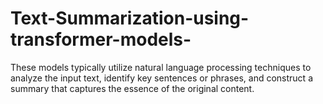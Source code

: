 # Text-Summarization-using-transformer-models-
These models typically utilize natural language processing techniques to analyze the input text, identify key sentences or phrases, and construct a summary that captures the essence of the original content.
